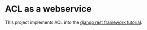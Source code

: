 # ACL as a webservice

This project implements ACL into the [django rest framework tutorial](https://github.com/tomchristie/rest-framework-tutorial).
